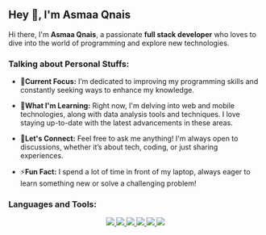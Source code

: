 ## Hey 👋, I'm Asmaa Qnais
Hi there, I'm **Asmaa Qnais**, a passionate **full stack developer** who loves to dive into the world of programming and explore new technologies.



### Talking about Personal Stuffs:

- 🔭**Current Focus:** I’m dedicated to improving my programming skills and constantly seeking ways to enhance my knowledge.

  
- 🌱**What I'm Learning:** Right now, I'm delving into web and mobile technologies, along with data analysis tools and techniques. I love staying up-to-date with the latest advancements in these areas.

  
- 💬**Let's Connect:** Feel free to ask me anything! I'm always open to discussions, whether it’s about tech, coding, or just sharing experiences.

  
- ⚡**Fun Fact:** I spend a lot of time in front of my laptop, always eager to learn something new or solve a challenging problem!

### Languages and Tools:
<p align="center">
  <a href="https://skillicons.dev">
    <img src="https://skillicons.dev/icons?i=git,cs,cpp" />
     <img src="https://skillicons.dev/icons?i=java,angular,bootstrap" />
    <img src="https://skillicons.dev/icons?i=flutter,androidstudio,react" />
    <img src="https://skillicons.dev/icons?i=css,dart,dotnet" />
    <img src="https://skillicons.dev/icons?i=firebase,html,js,mysql" />
    <img src="https://skillicons.dev/icons?i=nodejs,php," />
  </a>
</p>
